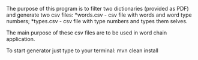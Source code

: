 The purpose of this program is to filter two dictionaries (provided as PDF) and generate two csv files:
    *words.csv - csv file with words and word type numbers;
    *types.csv - csv file with type numbers and types them selves.
    
The main purpose of these csv files are to be used in word chain application.

To start generator just type to your terminal: mvn clean install
